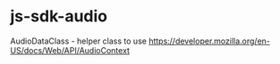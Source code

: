 # js-sdk-audio
AudioDataClass - helper class to use https://developer.mozilla.org/en-US/docs/Web/API/AudioContext
